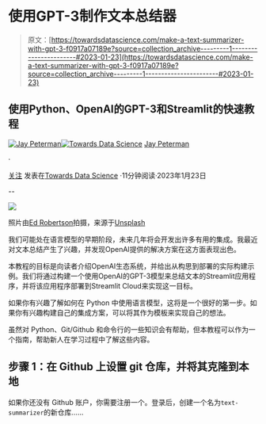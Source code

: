 # 使用GPT-3制作文本总结器

> 原文：[https://towardsdatascience.com/make-a-text-summarizer-with-gpt-3-f0917a07189e?source=collection_archive---------1-----------------------#2023-01-23](https://towardsdatascience.com/make-a-text-summarizer-with-gpt-3-f0917a07189e?source=collection_archive---------1-----------------------#2023-01-23)

## 使用Python、OpenAI的GPT-3和Streamlit的快速教程

[![Jay Peterman](../Images/94587c88cb7981fa58fa8137d27b9588.png)](https://medium.com/@jaypeterman?source=post_page-----f0917a07189e--------------------------------)[![Towards Data Science](../Images/a6ff2676ffcc0c7aad8aaf1d79379785.png)](https://towardsdatascience.com/?source=post_page-----f0917a07189e--------------------------------) [Jay Peterman](https://medium.com/@jaypeterman?source=post_page-----f0917a07189e--------------------------------)

·

[关注](https://medium.com/m/signin?actionUrl=https%3A%2F%2Fmedium.com%2F_%2Fsubscribe%2Fuser%2F9731dc608e6c&operation=register&redirect=https%3A%2F%2Ftowardsdatascience.com%2Fmake-a-text-summarizer-with-gpt-3-f0917a07189e&user=Jay+Peterman&userId=9731dc608e6c&source=post_page-9731dc608e6c----f0917a07189e---------------------post_header-----------) 发表在[Towards Data Science](https://towardsdatascience.com/?source=post_page-----f0917a07189e--------------------------------) ·11分钟阅读·2023年1月23日

--

![](../Images/e852944464412bdf76d016dcde8c7f12.png)

照片由[Ed Robertson](https://unsplash.com/@eddrobertson?utm_source=medium&utm_medium=referral)拍摄，来源于[Unsplash](https://unsplash.com/?utm_source=medium&utm_medium=referral)

我们可能处在语言模型的早期阶段，未来几年将会开发出许多有用的集成。我最近对文本总结产生了兴趣，并发现OpenAI提供的解决方案在这方面表现出色。

本教程的目标是向读者介绍OpenAI生态系统，并给出从构思到部署的实际构建示例。我们将通过构建一个使用OpenAI的GPT-3模型来总结文本的Streamlit应用程序，并将该应用程序部署到Streamlit Cloud来实现这一目标。

如果你有兴趣了解如何在 Python 中使用语言模型，这将是一个很好的第一步。如果你有兴趣构建自己的集成方案，可以将其作为模板来实现自己的想法。

虽然对 Python、Git/Github 和命令行的一些知识会有帮助，但本教程可以作为一个指南，帮助新人在学习过程中了解这些内容。

## 步骤 1：在 Github 上设置 git 仓库，并将其克隆到本地

如果你还没有 Github 账户，你需要注册一个。登录后，创建一个名为`text-summarizer`的新仓库……
